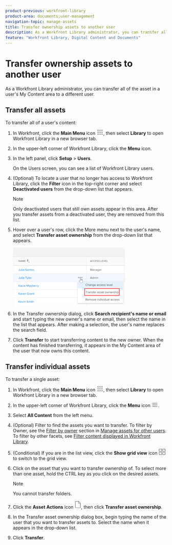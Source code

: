 ```yaml
---
product-previous: workfront-library
product-area: documents;user-management
navigation-topic: manage-assets
title: Transfer ownership assets to another user
description: As a Workfront Library administrator, you can transfer all of the asset in a user's My Content area to a different user.
feature: "Workfront Library, Digital Content and Documents"
---
```


# Transfer ownership assets to another user

As a Workfront Library administrator, you can transfer all of the asset in a user's My Content area to a different user.

## Transfer all assets

To transfer all of a user's content:

1. In Workfront, click the **Main Menu** icon ![](assets/main-menu-icon.png), then select **Library** to open Workfront Library in a new browser tab.
1. In the upper-left corner of Workfront Library, click the **Menu** icon.
1. In the left panel, click **Setup** > **Users**.

   On the Users screen, you can see a list of Workfront Library users.

1. (Optional) To locate a user that no longer has access to Workfront Library, click the **Filter** icon in the top-right corner and select **Deactivated users** from the drop-down list that appears.

   >[!NOTE]
   >
   >Only deactivated users that still own assets appear in this area. After you transfer assets from a deactivated user, they are removed from this list.

1. Hover over a user's row, click the More menu next to the user's name, and select **Transfer asset ownership** from the drop-down list that appears.

   ![](assets/transfer-asset-selection-350x181.png)

1. In the Transfer ownership dialog, click **Search recipient's name or email** and start typing the new owner's name or email, then select the name in the list that appears. After making a selection, the user's name replaces the search field.
1. Click **Transfer** to start transferring content to the new owner. When the content has finished transferring, it appears in the My Content area of the user that now owns this content.

## Transfer individual assets

To transfer a single asset:

1. In Workfront, click the **Main Menu** icon ![](assets/main-menu-icon.png), then select **Library** to open Workfront Library in a new browser tab.
1. In the upper-left corner of Workfront Library, click the **Menu** icon ![](assets/library-menu-icon.png).
1. Select **All Content** from the left menu.
1. (Optional) Filter to find the assets you want to transfer. To filter by Owner, see the [Filter by owner](../../../workfront-library/administration-and-setup/manage-assets/manage-assets-for-other-users.md#filter) section in [Manage assets for other users](../../../workfront-library/administration-and-setup/manage-assets/manage-assets-for-other-users.md). To filter by other facets, see [Filter content displayed in Workfront Library](../../../workfront-library/content-management/basics/filter-content-displayed.md).

1. (Conditional) If you are in the list view, click the **Show grid view** icon ![](assets/grid-view-icon.png) to switch to the grid view.
1. Click on the asset that you want to transfer ownership of. To select more than one asset, hold the CTRL key as you click on the desired assets.

   >[!NOTE]
   >
   >You cannot transfer folders.

1. Click the **Asset Actions** icon ![](assets/library-document-icon.png), then click **Transfer asset ownership**.

1. In the Transfer asset ownership dialog box, begin typing the name of the user that you want to transfer assets to. Select the name when it appears in the drop-down list.
1. Click **Transfer**.

